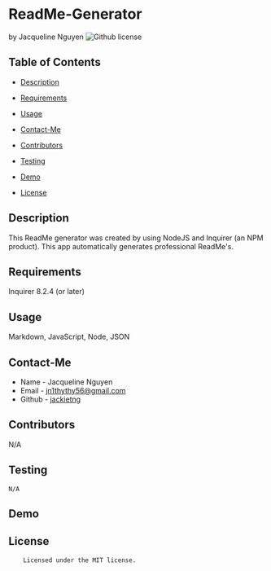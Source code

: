 # ReadMe-Generator
by Jacqueline Nguyen
![Github license](https://img.shields.io/badge/license-MIT-yellowgreen.svg)
## Table of Contents
* [Description](#description)
* [Requirements](#requirements)
* [Usage](#usage)
* [Contact-Me](#contact-me)
* [Contributors](#contributors)
* [Testing](#testing)
* [Demo](#demo)

* [License](#license)

## Description
This ReadMe generator was created by using NodeJS and Inquirer (an NPM product). This app automatically generates professional ReadMe's.
## Requirements
Inquirer 8.2.4 (or later)
## Usage
Markdown, JavaScript, Node, JSON
## Contact-Me
* Name - Jacqueline Nguyen
* Email - jn1thythy56@gmail.com
* Github - [jackietng](https://github.com/jackietng/)
## Contributors
N/A
## Testing
```
N/A
```
## Demo

## License

        Licensed under the MIT license.